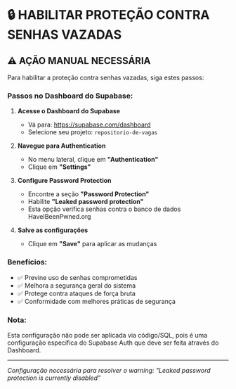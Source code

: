# 🔒 HABILITAR PROTEÇÃO CONTRA SENHAS VAZADAS

## ⚠️ **AÇÃO MANUAL NECESSÁRIA**

Para habilitar a proteção contra senhas vazadas, siga estes passos:

### **Passos no Dashboard do Supabase:**

1. **Acesse o Dashboard do Supabase**
   - Vá para: https://supabase.com/dashboard
   - Selecione seu projeto: `repositorio-de-vagas`

2. **Navegue para Authentication**
   - No menu lateral, clique em **"Authentication"**
   - Clique em **"Settings"**

3. **Configure Password Protection**
   - Encontre a seção **"Password Protection"**
   - Habilite **"Leaked password protection"**
   - Esta opção verifica senhas contra o banco de dados HaveIBeenPwned.org

4. **Salve as configurações**
   - Clique em **"Save"** para aplicar as mudanças

### **Benefícios:**
- ✅ Previne uso de senhas comprometidas
- ✅ Melhora a segurança geral do sistema
- ✅ Protege contra ataques de força bruta
- ✅ Conformidade com melhores práticas de segurança

### **Nota:**
Esta configuração não pode ser aplicada via código/SQL, pois é uma configuração específica do Supabase Auth que deve ser feita através do Dashboard.

---
*Configuração necessária para resolver o warning: "Leaked password protection is currently disabled"*

